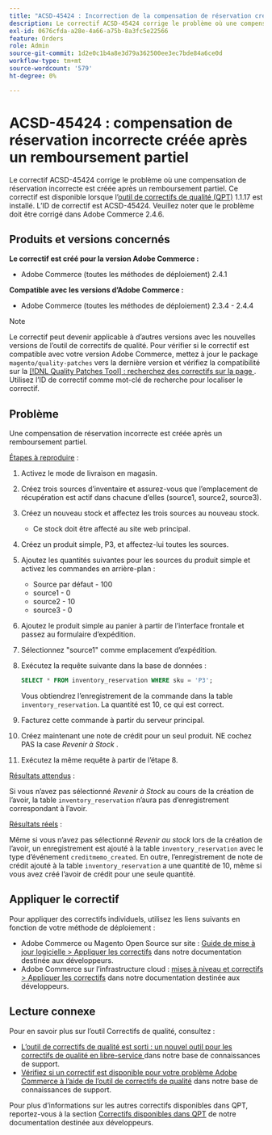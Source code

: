 ```yaml
---
title: "ACSD-45424 : Incorrection de la compensation de réservation créée après un remboursement partiel"
description: Le correctif ACSD-45424 corrige le problème où une compensation de réservation incorrecte est créée après un remboursement partiel. Ce correctif est disponible lorsque l’[outil de correctifs de qualité (QPT)](/help/announcements/adobe-commerce-announcements/magento-quality-patches-released-new-tool-to-self-serve-quality-patches.md) 1.1.17 est installé. L’ID de correctif est ACSD-45424. Veuillez noter que le problème doit être corrigé dans Adobe Commerce 2.4.6.
exl-id: 0676cfda-a28e-4a66-a75b-8a3fc5e22566
feature: Orders
role: Admin
source-git-commit: 1d2e0c1b4a8e3d79a362500ee3ec7bde84a6ce0d
workflow-type: tm+mt
source-wordcount: '579'
ht-degree: 0%

---
```


# ACSD-45424 : compensation de réservation incorrecte créée après un remboursement partiel

Le correctif ACSD-45424 corrige le problème où une compensation de réservation incorrecte est créée après un remboursement partiel. Ce correctif est disponible lorsque l’[outil de correctifs de qualité (QPT)](/help/announcements/adobe-commerce-announcements/magento-quality-patches-released-new-tool-to-self-serve-quality-patches.md) 1.1.17 est installé. L’ID de correctif est ACSD-45424. Veuillez noter que le problème doit être corrigé dans Adobe Commerce 2.4.6.

## Produits et versions concernés

**Le correctif est créé pour la version Adobe Commerce :**

* Adobe Commerce (toutes les méthodes de déploiement) 2.4.1

**Compatible avec les versions d’Adobe Commerce :**

* Adobe Commerce (toutes les méthodes de déploiement) 2.3.4 - 2.4.4

>[!NOTE]
>
>Le correctif peut devenir applicable à d’autres versions avec les nouvelles versions de l’outil de correctifs de qualité. Pour vérifier si le correctif est compatible avec votre version Adobe Commerce, mettez à jour le package `magento/quality-patches` vers la dernière version et vérifiez la compatibilité sur la [[!DNL Quality Patches Tool] : recherchez des correctifs sur la page ](https://devdocs.magento.com/quality-patches/tool.html#patch-grid). Utilisez l’ID de correctif comme mot-clé de recherche pour localiser le correctif.

## Problème

Une compensation de réservation incorrecte est créée après un remboursement partiel.

<u>Étapes à reproduire</u> :

1. Activez le mode de livraison en magasin.
1. Créez trois sources d’inventaire et assurez-vous que l’emplacement de récupération est actif dans chacune d’elles (source1, source2, source3).
1. Créez un nouveau stock et affectez les trois sources au nouveau stock.
   * Ce stock doit être affecté au site web principal.
1. Créez un produit simple, P3, et affectez-lui toutes les sources.
1. Ajoutez les quantités suivantes pour les sources du produit simple et activez les commandes en arrière-plan :
   * Source par défaut - 100
   * source1 - 0
   * source2 - 10
   * source3 - 0
1. Ajoutez le produit simple au panier à partir de l’interface frontale et passez au formulaire d’expédition.
1. Sélectionnez &quot;source1&quot; comme emplacement d’expédition.
1. Exécutez la requête suivante dans la base de données :

   ```sql
   SELECT * FROM inventory_reservation WHERE sku = 'P3';
   ```

   Vous obtiendrez l’enregistrement de la commande dans la table `inventory_reservation`. La quantité est 10, ce qui est correct.
1. Facturez cette commande à partir du serveur principal.
1. Créez maintenant une note de crédit pour un seul produit. NE cochez PAS la case *Revenir à Stock* .
1. Exécutez la même requête à partir de l’étape 8.

<u>Résultats attendus</u> :

Si vous n’avez pas sélectionné *Revenir à Stock* au cours de la création de l’avoir, la table `inventory_reservation` n’aura pas d’enregistrement correspondant à l’avoir.

<u>Résultats réels</u> :

Même si vous n’avez pas sélectionné *Revenir au stock* lors de la création de l’avoir, un enregistrement est ajouté à la table `inventory_reservation` avec le type d’événement `creditmemo_created`. En outre, l’enregistrement de note de crédit ajouté à la table `inventory_reservation` a une quantité de 10, même si vous avez créé l’avoir de crédit pour une seule quantité.

## Appliquer le correctif

Pour appliquer des correctifs individuels, utilisez les liens suivants en fonction de votre méthode de déploiement :

* Adobe Commerce ou Magento Open Source sur site : [Guide de mise à jour logicielle > Appliquer les correctifs](https://devdocs.magento.com/guides/v2.4/comp-mgr/patching/mqp.html) dans notre documentation destinée aux développeurs.
* Adobe Commerce sur l’infrastructure cloud : [mises à niveau et correctifs > Appliquer les correctifs](https://devdocs.magento.com/cloud/project/project-patch.html) dans notre documentation destinée aux développeurs.

## Lecture connexe

Pour en savoir plus sur l’outil Correctifs de qualité, consultez :

* [ L’outil de correctifs de qualité est sorti : un nouvel outil pour les correctifs de qualité en libre-service ](/help/announcements/adobe-commerce-announcements/magento-quality-patches-released-new-tool-to-self-serve-quality-patches.md) dans notre base de connaissances de support.
* [Vérifiez si un correctif est disponible pour votre problème Adobe Commerce à l’aide de l’outil de correctifs de qualité](/help/support-tools/patches-available-in-qpt-tool/check-patch-for-magento-issue-with-magento-quality-patches.md) dans notre base de connaissances de support.

Pour plus d’informations sur les autres correctifs disponibles dans QPT, reportez-vous à la section [Correctifs disponibles dans QPT](https://devdocs.magento.com/quality-patches/tool.html#patch-grid) de notre documentation destinée aux développeurs.
